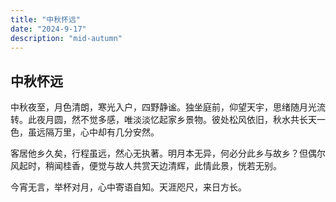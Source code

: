 ```yaml
---
title: "中秋怀远"
date: "2024-9-17"
description: "mid-autumn"
---
```


## 中秋怀远

中秋夜至，月色清朗，寒光入户，四野静谧。独坐庭前，仰望天宇，思绪随月光流转。此夜月圆，然不觉多感，唯淡淡忆起家乡景物。彼处松风依旧，秋水共长天一色，虽远隔万里，心中却有几分安然。

客居他乡久矣，行程虽远，然心无执著。明月本无异，何必分此乡与故乡？但偶尔风起时，稍闻桂香，便觉与故人共赏天边清辉，此情此景，恍若无别。

今宵无言，举杯对月，心中寄语自知。天涯咫尺，来日方长。
